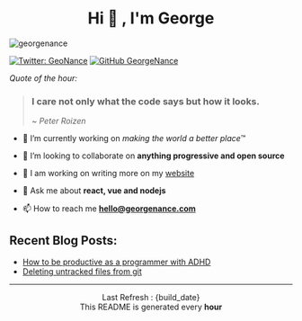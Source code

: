 <h1 align="center">Hi 👋 , I'm George</h1>
<p align="left"> 
  <img src="https://komarev.com/ghpvc/?username=georgenance" alt="georgenance" /> 

[![Twitter: GeoNance](https://img.shields.io/twitter/follow/GeoNance?style=social)](https://twitter.com/GeoNance)
[![GitHub GeorgeNance](https://img.shields.io/github/followers/GeorgeNance?label=follow&style=social)](https://github.com/GeorgeNance)

</p>


*Quote of the hour:*
> ### I care not only what the code says but how it looks.
>
> ~ *Peter Roizen*


- 🔭 I’m currently working on *making the world a better place*™️

- 👯 I’m looking to collaborate on **anything progressive and open source**

- 📝 I am working on writing more on my [website](https://georgenance.com)

- 💬 Ask me about **react, vue and nodejs**

- 📫 How to reach me **hello@georgenance.com**

## Recent Blog Posts:


* [How to be productive as a programmer with ADHD](https://georgenance.com/being-productive-programmer-adhd)
* [Deleting untracked files from git](https://georgenance.com/delete-untracked-files-git)






___
<p align="center">
  Last Refresh : {build_date}
  <br/>
  This README is generated every <strong>hour</strong>

</p>
